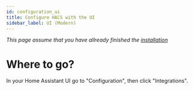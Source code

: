 ```yaml
---
id: configuration_ui
title: Configure HACS with the UI
sidebar_label: UI (Modern)
---
```


_This page assume that you have allready finished the [installation](/docs/installation_manual)_

# Where to go?

In your Home Assistant UI go to "Configuration", then click "Integrations".
